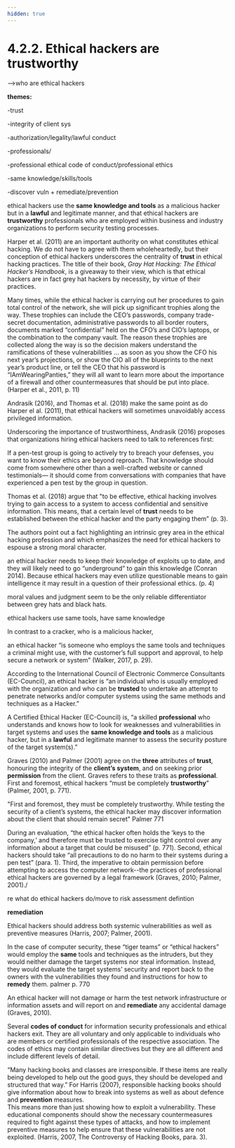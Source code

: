 ```yaml
---
hidden: true
---
```


# 4.2.2. Ethical hackers are trustworthy

\-->who are ethical hackers

**themes:**

-trust

-integrity of client sys

-authorization/legality/lawful conduct

-professionals/

-professional ethical code of conduct/professional ethics

-same knowledge/skills/tools

-discover vuln + remediate/prevention

ethical hackers use the **same knowledge and tools** as a malicious hacker but in a **lawful** and legitimate manner, and that ethical hackers are **trustworthy** professionals who are employed within business and industry organizations to perform security testing processes.&#x20;

Harper et al. (2011) are an important authority on what constitutes ethical hacking. We do not have to agree with them wholeheartedly, but their conception of ethical hackers underscores the centrality of **trust** in ethical hacking practices. The title of their book, _Gray Hat Hacking: The Ethical Hacker’s Handbook_, is a giveaway to their view, which is that ethical hackers are in fact grey hat hackers by necessity, by virtue of their practices.&#x20;

Many times, while the ethical hacker is carrying out her procedures to gain total control of the network, she will pick up significant trophies along the way. These trophies can include the CEO’s passwords, company trade-secret documentation, administrative passwords to all border routers, documents marked “confidential” held on the CFO’s and CIO’s laptops, or the combination to the company vault. The reason these trophies are collected along the way is so the decision makers understand the ramifications of these vulnerabilities … as soon as you show the CFO his next year’s projections, or show the CIO all of the blueprints to the next year’s product line, or tell the CEO that his password is “IAmWearingPanties,” they will all want to learn more about the importance of a firewall and other countermeasures that should be put into place. (Harper et al., 2011, p. 11)

Andrasik (2016), and Thomas et al. (2018) make the same point as do Harper el al. (2011), that ethical hackers will sometimes unavoidably access privileged information.&#x20;

Underscoring the importance of trustworthiness, Andrasik (2016) proposes that organizations hiring ethical hackers need to talk to references first:

If a pen-test group is going to actively try to breach your defenses, you want to know their ethics are beyond reproach. That knowledge should come from somewhere other than a well-crafted website or canned testimonials— it should come from conversations with companies that have experienced a pen test by the group in question.

Thomas et al. (2018) argue that "to be effective, ethical hacking involves trying to gain access to a system to access confidential and sensitive information. This means, that a certain level of **trust** needs to be established between the ethical hacker and the party engaging them” (p. 3).&#x20;

The authors point out a fact highlighting an intrinsic grey area in the ethical hacking profession and which emphasizes the need for ethical hackers to espouse a strong moral character.

an ethical hacker needs to keep their knowledge of exploits up to date, and they will likely need to go “underground” to gain this knowledge (Conran 2014). Because ethical hackers may even utilize questionable means to gain intelligence it may result in a question of their professional ethics. (p. 4)

moral values and judgment seem to be the only reliable differentiator between grey hats and black hats.

ethical hackers use same tools, have same knowledge

In contrast to a cracker, who is a malicious hacker,&#x20;

an ethical hacker “is someone who employs the same tools and techniques a criminal might use, with the customer’s full support and approval, to help secure a network or system” (Walker, 2017, p. 29).&#x20;

According to the International Council of Electronic Commerce Consultants (EC-Council), an ethical hacker is “an individual who is usually employed with the organization and who can be **trusted** to undertake an attempt to penetrate networks and/or computer systems using the same methods and techniques as a Hacker.”&#x20;

A Certified Ethical Hacker (EC-Council) is, “a skilled **professional** who understands and knows how to look for weaknesses and vulnerabilities in target systems and uses the **same knowledge and tools** as a malicious hacker, but in a **lawful** and legitimate manner to assess the security posture of the target system(s).”&#x20;

Graves (2010) and Palmer (2001) agree on the **three** attributes of **trust**, honouring the integrity of the **client’s system**, and on seeking prior **permission** from the client. Graves refers to these traits as **professional**. First and foremost, ethical hackers “must be completely **trustworthy**” (Palmer, 2001, p. 771).&#x20;

"First and foremost, they must be completely trustworthy. While testing the security of a client’s systems, the ethical hacker may discover information about the client that should remain secret" Palmer 771

During an evaluation, “the ethical hacker often holds the ‘keys to the company,’ and therefore must be trusted to exercise tight control over any information about a target that could be misused” (p. 771). Second, ethical hackers should take “all precautions to do no harm to their systems during a pen test” (para. 1). Third, the imperative to obtain permission before attempting to access the computer network--the practices of professional ethical hackers are governed by a legal framework (Graves, 2010; Palmer, 2001)./

re what do ethical hackers do/move to risk assessment defintion

**remediation**&#x20;

Ethical hackers should address both systemic vulnerabilities as well as preventive measures (Harris, 2007; Palmer, 2001).&#x20;

In the case of computer security, these “tiger teams” or “ethical hackers” would employ the **same** tools and techniques as the intruders, but they would neither damage the target systems nor steal information. Instead, they would evaluate the target systems’ security and report back to the owners with the vulnerabilities they found and instructions for how to **remedy** them. palmer p. 770

An ethical hacker will not damage or harm the test network infrastructure or information assets and will report on and **remediate** any accidental damage (Graves, 2010).

Several **codes of conduct** for information security professionals and ethical hackers exit. They are all voluntary and only applicable to individuals who are members or certified professionals of the respective association. The codes of ethics may contain similar directives but they are all different and include different levels of detail.

“Many hacking books and classes are irresponsible. If these items are really being developed to help out the good guys, they should be developed and structured that way.” For Harris (2007), responsible hacking books should give information about how to break into systems as well as about defence and **prevention** measures.\
This means more than just showing how to exploit a vulnerability. These educational components should show the necessary countermeasures required to fight against these types of attacks, and how to implement preventive measures to help ensure that these vulnerabilities are not exploited. (Harris, 2007, The Controversy of Hacking Books, para. 3).
